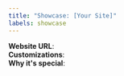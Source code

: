```yaml
---
title: "Showcase: [Your Site]"
labels: showcase
---
```


**Website URL**:  
**Customizations**:  
**Why it's special**:  

<!-- Add screenshots -->